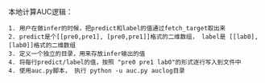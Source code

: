 本地计算AUC逻辑：

    1. 用户在做infer的时候，把predict和label的值通过fetch_target取出来
    2. predict是个[[pre0,pre1], [pre0,pre1]]格式的二维数组， label是 [[lab0],[lab0]]格式的二维数组
    3. 定义一个独立的目录，用来存放infer输出的值
    4. 将每行predict/label的值，按照 "pre0 pre1 lab0"的形式逐行写入到文件中
    4. 使用auc.py脚本， 执行 python -u auc.py auclog目录
